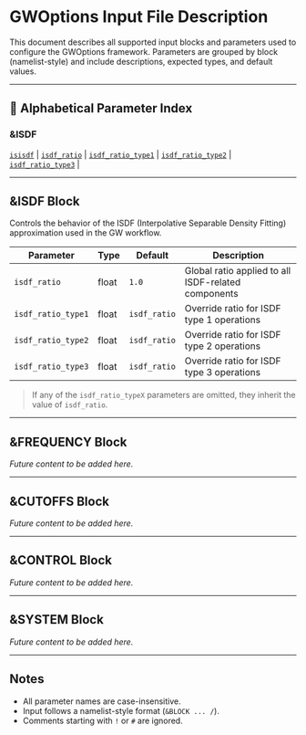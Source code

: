 <!-- <pre lang="markdown"> &lt;style&gt; a { color: #0077cc} a:hover { text-decoration: underline; } &lt;/style&gt; </pre> -->

# GWOptions Input File Description

This document describes all supported input blocks and parameters used to configure the GWOptions framework. Parameters are grouped by block (namelist-style) and include descriptions, expected types, and default values.

---

## 🔎 Alphabetical Parameter Index

### &ISDF

[`isisdf`](#isisdf) |
[`isdf_ratio`](#isdf-ratio) |
[`isdf_ratio_type1`](#isdf-ratio-type1) |
[`isdf_ratio_type2`](#isdf-ratio-type2) |
[`isdf_ratio_type3`](#isdf-ratio-type3) |

---

## &ISDF Block

Controls the behavior of the ISDF (Interpolative Separable Density Fitting) approximation used in the GW workflow.

| Parameter            | Type    | Default      | Description                                                   |
|----------------------|---------|--------------|---------------------------------------------------------------|
| <a name="isdf-ratio"></a>`isdf_ratio`         | float   | `1.0`        | Global ratio applied to all ISDF-related components           |
| <a name="isdf-ratio-type1"></a>`isdf_ratio_type1`   | float   | `isdf_ratio` | Override ratio for ISDF type 1 operations                    |
| <a name="isdf-ratio-type2"></a>`isdf_ratio_type2`   | float   | `isdf_ratio` | Override ratio for ISDF type 2 operations                    |
| <a name="isdf-ratio-type3"></a>`isdf_ratio_type3`   | float   | `isdf_ratio` | Override ratio for ISDF type 3 operations                    |

> If any of the `isdf_ratio_typeX` parameters are omitted, they inherit the value of `isdf_ratio`.

---

## &FREQUENCY Block

_Future content to be added here._

---

## &CUTOFFS Block

_Future content to be added here._

---

## &CONTROL Block

_Future content to be added here._

---

## &SYSTEM Block

_Future content to be added here._

---

## Notes

- All parameter names are case-insensitive.
- Input follows a namelist-style format (`&BLOCK ... /`).
- Comments starting with `!` or `#` are ignored.
